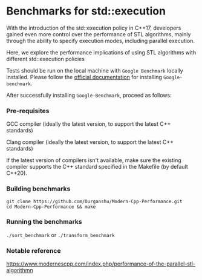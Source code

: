 # Benchmarks for std::execution

With the introduction of the std::execution policy in C++17, developers gained even more control over the performance of STL algorithms, mainly through the ability to specify execution modes, including parallel execution. 

Here, we explore the performance implications of using STL algorithms with different std::execution policies

Tests should be run on the local machine with `Google Benchmark` locally installed. Please follow the [official documentation](https://github.com/google/benchmark) for installing `Google-benchmark`.

After successfully installing `Google-Benchmark`, proceed as follows:

### Pre-requisites

 GCC compiler (ideally the latest version, to support the latest C++ standards)
 
 Clang compiler (ideally the latest version, to support the latest C++ standards)

 If the latest version of compilers isn't available, make sure the existing compiler supports the C++ standard specified in the Makefile (by default C++20).

### Building benchmarks

```shell
git clone https://github.com/Durganshu/Modern-Cpp-Performance.git
cd Modern-Cpp-Performance && make
```

### Running the benchmarks

`./sort_benchmark` or `./transform_benchmark`

### Notable reference

https://www.modernescpp.com/index.php/performance-of-the-parallel-stl-algorithmn

